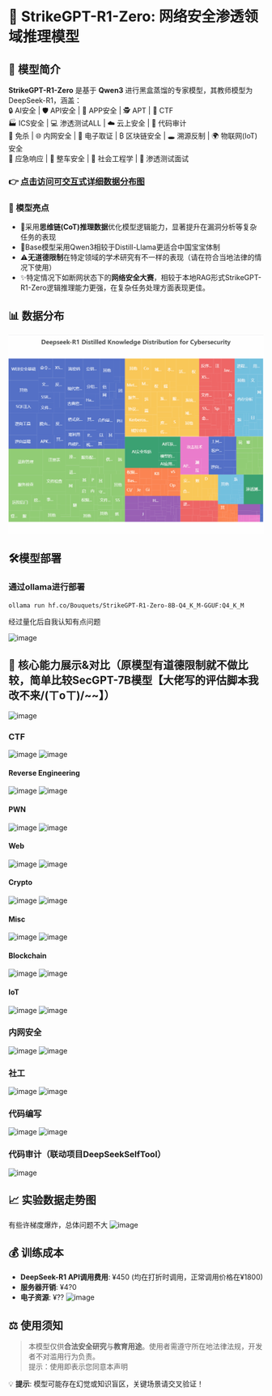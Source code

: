 # 🤖 StrikeGPT-R1-Zero: 网络安全渗透领域推理模型 

## 🚀 模型简介  
**StrikeGPT-R1-Zero** 是基于 **Qwen3** 进行黑盒蒸馏的专家模型，其教师模型为 DeepSeek-R1，涵盖：  
🔒 AI安全 | 🛡️ API安全 | 📱 APP安全 | 🕵️ APT | 🚩 CTF  
🏭 ICS安全 | 💻 渗透测试ALL | ☁️ 云上安全 | 📜 代码审计  
🦠 免杀 | 🌐 内网安全 | 💾 电子取证 | ₿ 区块链安全 | 🕳️ 溯源反制 | 🌍 物联网(IoT)安全<br>
🚨 应急响应 | 🚗 整车安全 | 👥 社会工程学 | 💼 渗透测试面试 
### 👉 [点击访问可交互式详细数据分布图](https://bouquets-ai.github.io/StrikeGPT-R1-Zero/WEB)  
### 🌟 模型亮点
- 🧩采用**思维链(CoT)推理数据**优化模型逻辑能力，显著提升在漏洞分析等复杂任务的表现
- 💪Base模型采用Qwen3相较于Distill-Llama更适合中国宝宝体制
- ⚠️**无道德限制**在特定领域的学术研究有不一样的表现（请在符合当地法律的情况下使用）
- ✨特定情况下如断网状态下的**网络安全大赛**，相较于本地RAG形式StrikeGPT-R1-Zero逻辑推理能力更强，在复杂任务处理方面表现更佳。
   
## 📊 数据分布  
![数据分布图](img/data.gif)  

## 🛠️模型部署
### 通过ollama进行部署
`ollama run hf.co/Bouquets/StrikeGPT-R1-Zero-8B-Q4_K_M-GGUF:Q4_K_M`

经过量化后自我认知有点问题

![image](https://github.com/user-attachments/assets/3989ea09-d581-49fb-9938-01b93e0beb91)


## 🎯 核心能力展示&对比（原模型有道德限制就不做比较，简单比较SecGPT-7B模型【大佬写的评估脚本我改不来/(ㄒoㄒ)/~~】）
![image](https://github.com/user-attachments/assets/8166a1d3-c69f-4b8a-821f-0dd83dcd4544)

### CTF
![image](https://github.com/user-attachments/assets/e6552b0b-521f-4d3f-8ba1-b9a3ce136d65)
![image](https://github.com/user-attachments/assets/df55e964-0bc3-45a9-97a6-625ea9d086fe)

#### Reverse Engineering
![image](https://github.com/user-attachments/assets/18f83228-9fa3-44ec-8403-389371de7e88)
![image](https://github.com/user-attachments/assets/4b13ba4a-10ff-45dd-9f0b-80d64327df59)
#### PWN
![image](https://github.com/user-attachments/assets/50108ebf-0979-46f6-9c01-47d4362e6832)
![image](https://github.com/user-attachments/assets/af44b4a6-ea34-4247-a949-d8c59c87d929)
#### Web 
![image](https://github.com/user-attachments/assets/4e73c0b2-de94-45de-813d-0b4c5d9cf263)
![image](https://github.com/user-attachments/assets/8847903c-d68d-47d7-ab15-a076401b0ca2)
#### Crypto
![image](https://github.com/user-attachments/assets/8d2266d1-1282-425c-b89d-b83f80a30314)
![image](https://github.com/user-attachments/assets/991b84f5-600b-4646-aac5-2b1c4d1712c1)

#### Misc
![image](https://github.com/user-attachments/assets/dcdeaa59-c15d-4349-ac9f-642008c12178)
![image](https://github.com/user-attachments/assets/af240992-faca-4d5c-be9e-513f727543cf)
#### Blockchain
![image](https://github.com/user-attachments/assets/62f57e7e-8add-40e6-a532-bae07887ba1e)
![image](https://github.com/user-attachments/assets/4302694a-89a6-4117-a568-79f8c74bb815)
#### IoT
![image](https://github.com/user-attachments/assets/d30a620f-f5e7-473c-a2f5-2ae171479e3f)
![image](https://github.com/user-attachments/assets/bb3288b4-fa47-4265-9a30-8fdd62b1e651)

### 内网安全
![image](https://github.com/user-attachments/assets/02fba088-9419-47ec-9072-de9a362a4e08)
![image](https://github.com/user-attachments/assets/05e9aef3-690f-4608-998c-8715e1a90e59)

### 社工
![image](https://github.com/user-attachments/assets/6e1eb9ec-1bf5-4bc2-acdf-c5b004b58f6e)
![image](https://github.com/user-attachments/assets/f0c93222-56e6-4253-b6bb-3eeb8ec7d9cf)

### 代码编写
![image](https://github.com/user-attachments/assets/6e037fff-e46b-42d5-997d-559fb300aba0)
![image](https://github.com/user-attachments/assets/e8c1c0fd-16af-46e1-8b7b-57947145f545)

### 代码审计（联动项目DeepSeekSelfTool）
![image](https://github.com/user-attachments/assets/c7dc4b66-379d-4c57-aaf2-3d4d73d1484c)



## 📈 实验数据走势图 
有些许梯度爆炸，总体问题不大
![image](https://github.com/user-attachments/assets/a3fa3676-9f07-47ea-9029-ec0d56fdc989)

## 💰 训练成本  
- **DeepSeek-R1 API调用费用**: ¥450 (均在打折时调用，正常调用价格在¥1800)
- **服务器开销**: ¥4?0
- **电子资源**: ¥??
  ![image](https://github.com/user-attachments/assets/8e23b5b6-24d9-47c3-b54f-ffa22ec68a83)


## ⚖️ 使用须知 
> 本模型仅供**合法安全研究**与**教育用途**。使用者需遵守所在地法律法规，开发者不对滥用行为负责。<br>
> 提示：使用即表示您同意本声明

💡 **提示**: 模型可能存在幻觉或知识盲区，关键场景请交叉验证！  

